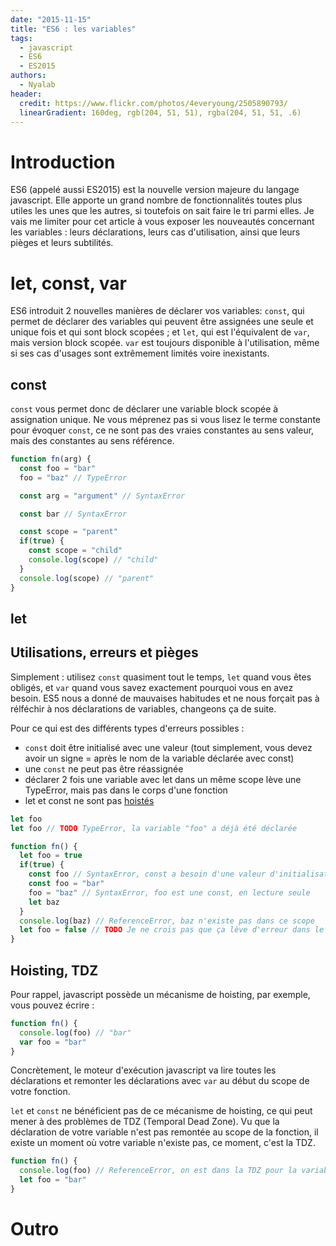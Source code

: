 ```yaml
---
date: "2015-11-15"
title: "ES6 : les variables"
tags:
  - javascript
  - ES6
  - ES2015
authors:
  - Nyalab
header:
  credit: https://www.flickr.com/photos/4everyoung/2505890793/
  linearGradient: 160deg, rgb(204, 51, 51), rgba(204, 51, 51, .6)
---
```


# Introduction

ES6 (appelé aussi ES2015) est la nouvelle version majeure du langage javascript. Elle apporte un grand nombre de fonctionnalités toutes plus utiles les unes que les autres, si toutefois on sait faire le tri parmi elles. Je vais me limiter pour cet article à vous exposer les nouveautés concernant les variables : leurs déclarations, leurs cas d'utilisation, ainsi que leurs pièges et leurs subtilités.

# let, const, var

ES6 introduit 2 nouvelles manières de déclarer vos variables: `const`, qui permet de déclarer des variables qui peuvent être assignées une seule et unique fois et qui sont block scopées ; et `let`, qui est l'équivalent de `var`, mais version block scopée. `var` est toujours disponible à l'utilisation, même si ses cas d'usages sont extrêmement limités voire inexistants.

## const

`const` vous permet donc de déclarer une variable block scopée à assignation unique. Ne vous méprenez pas si vous lisez le terme constante pour évoquer `const`, ce ne sont pas des vraies constantes au sens valeur, mais des constantes au sens référence.

```javascript
function fn(arg) {
  const foo = "bar"
  foo = "baz" // TypeError

  const arg = "argument" // SyntaxError

  const bar // SyntaxError

  const scope = "parent"
  if(true) {
    const scope = "child"
    console.log(scope) // "child"
  }
  console.log(scope) // "parent"
}
```

## let

## Utilisations, erreurs et pièges

Simplement : utilisez `const` quasiment tout le temps, `let` quand vous êtes obligés, et `var` quand vous savez exactement pourquoi vous en avez besoin. ES5 nous a donné de mauvaises habitudes et ne nous forçait pas à rélféchir à nos déclarations de variables, changeons ça de suite.

Pour ce qui est des différents types d'erreurs possibles :
* `const` doit être initialisé avec une valeur (tout simplement, vous devez avoir un signe = après le nom de la variable déclarée avec const)
* une `const` ne peut pas être réassignée
* déclarer 2 fois une variable avec let dans un même scope lève une TypeError, mais pas dans le corps d'une fonction
* let et const ne sont pas [hoistés](#hoisting,-tdz)

```javascript
let foo
let foo // TODO TypeError, la variable "foo" a déjà été déclarée  

function fn() {
  let foo = true
  if(true) {
    const foo // SyntaxError, const a besoin d'une valeur d'initialisation
    const foo = "bar"
    foo = "baz" // SyntaxError, foo est une const, en lecture seule
    let baz
  }
  console.log(baz) // ReferenceError, baz n'existe pas dans ce scope
  let foo = false // TODO Je ne crois pas que ça lève d'erreur dans le body d'une fonction, à vérifier
}
```

## Hoisting, TDZ

Pour rappel, javascript possède un mécanisme de hoisting, par exemple, vous pouvez écrire :

```javascript
function fn() {
  console.log(foo) // "bar"
  var foo = "bar"
}
```

Concrètement, le moteur d'exécution javascript va lire toutes les déclarations et remonter les déclarations avec `var` au début du scope de votre fonction.

`let` et `const` ne bénéficient pas de ce mécanisme de hoisting, ce qui peut mener à des problèmes de TDZ (Temporal Dead Zone). Vu que la déclaration de votre variable n'est pas remontée au scope de la fonction, il existe un moment où votre variable n'existe pas, ce moment, c'est la TDZ.

```javascript
function fn() {
  console.log(foo) // ReferenceError, on est dans la TDZ pour la variable foo
  let foo = "bar"
}
```

# Outro
